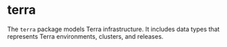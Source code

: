 # terra

The `terra` package models Terra infrastructure. It includes data types that represents Terra environments, clusters, and releases.
